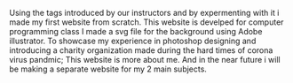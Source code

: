 Using the tags introduced by our instructors and by expermenting with it i made my first website from scratch.
This website is develped for computer programming class
I made a svg file for the background using Adobe illustrator.
To showcase my experience in photoshop designing and introducing a charity organization made during the hard times of corona virus pandmic;
This website is more about me.
And in the near future i will be making a separate website for my 2 main subjects.
